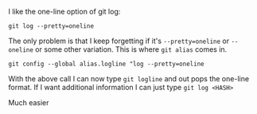 I like the one-line option of git log:

```git log --pretty=oneline```

The only problem is that I keep forgetting if it's `--pretty=oneline` or `--oneline` or some other variation.  This is where `git alias` comes in.

```git config --global alias.logline "log --pretty=oneline```

With the above call I can now type `git logline` and out pops the one-line format.  If I want additional information I can just type `git log <HASH>`

Much easier
